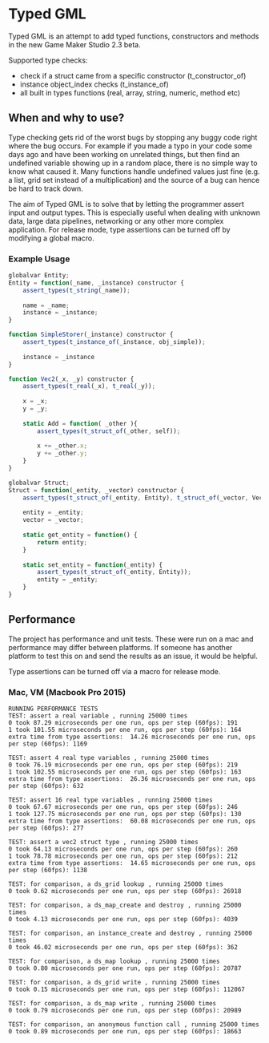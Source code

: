 # Typed GML
Typed GML is an attempt to add typed functions, constructors and methods in the new Game Maker Studio 2.3 beta.

Supported type checks:
* check if a struct came from a specific constructor (t_constructor_of)
* instance object_index checks (t_instance_of)
* all built in types functions (real, array, string, numeric, method etc) 


## When and why to use?
Type checking gets rid of the worst bugs by stopping any buggy code right where the bug occurs. For example if you made a typo in your code some days ago and have been working on unrelated things, but then find an undefined variable showing up in a random place, there is no simple way to know what caused it. Many functions handle undefined values just fine (e.g. a list, grid set instead of a multiplication) and the source of a bug can hence be hard to track down.

The aim of Typed GML is to solve that by letting the programmer assert input and output types. This is especially useful when dealing with unknown data, large data pipelines, networking or any other more complex application. For release mode, type assertions can be turned off by modifying a global macro.


### Example Usage
```JavaScript
globalvar Entity;
Entity = function(_name, _instance) constructor {
	assert_types(t_string(_name));
	
	name = _name;
	instance = _instance;
}

function SimpleStorer(_instance) constructor {
	assert_types(t_instance_of(_instance, obj_simple));
	
	instance = _instance
}

function Vec2(_x, _y) constructor {
	assert_types(t_real(_x), t_real(_y));
	
	x = _x;
	y = _y;
	
	static Add = function( _other ){
		assert_types(t_struct_of(_other, self));
		
		x += _other.x;
		y += _other.y;
	}
}

globalvar Struct;
Struct = function(_entity, _vector) constructor {
	assert_types(t_struct_of(_entity, Entity), t_struct_of(_vector, Vec2));
	
	entity = _entity;
	vector = _vector;
	
	static get_entity = function() {
		return entity;
	}
	
	static set_entity = function(_entity) {
		assert_types(t_struct_of(_entity, Entity));
		entity = _entity;
	}
}
```

## Performance
The project has performance and unit tests. These were run on a mac and performance may differ between platforms. If someone has another platform to test this on and send the results as an issue, it would be helpful.

Type assertions can be turned off via a macro for release mode.

### Mac, VM (Macbook Pro 2015)
```
RUNNING PERFORMANCE TESTS 
TEST: assert a real variable , running 25000 times 
0 took 87.29 microseconds per one run, ops per step (60fps): 191 
1 took 101.55 microseconds per one run, ops per step (60fps): 164 
extra time from type assertions:  14.26 microseconds per one run, ops per step (60fps): 1169 

TEST: assert 4 real type variables , running 25000 times 
0 took 76.19 microseconds per one run, ops per step (60fps): 219 
1 took 102.55 microseconds per one run, ops per step (60fps): 163 
extra time from type assertions:  26.36 microseconds per one run, ops per step (60fps): 632 

TEST: assert 16 real type variables , running 25000 times 
0 took 67.67 microseconds per one run, ops per step (60fps): 246 
1 took 127.75 microseconds per one run, ops per step (60fps): 130 
extra time from type assertions:  60.08 microseconds per one run, ops per step (60fps): 277 

TEST: assert a vec2 struct type , running 25000 times 
0 took 64.13 microseconds per one run, ops per step (60fps): 260 
1 took 78.78 microseconds per one run, ops per step (60fps): 212 
extra time from type assertions:  14.65 microseconds per one run, ops per step (60fps): 1138 

TEST: for comparison, a ds_grid lookup , running 25000 times 
0 took 0.62 microseconds per one run, ops per step (60fps): 26918 

TEST: for comparison, a ds_map_create and destroy , running 25000 times 
0 took 4.13 microseconds per one run, ops per step (60fps): 4039 

TEST: for comparison, an instance_create and destroy , running 25000 times 
0 took 46.02 microseconds per one run, ops per step (60fps): 362 

TEST: for comparison, a ds_map lookup , running 25000 times 
0 took 0.80 microseconds per one run, ops per step (60fps): 20787 

TEST: for comparison, a ds_grid write , running 25000 times 
0 took 0.15 microseconds per one run, ops per step (60fps): 112067 

TEST: for comparison, a ds_map write , running 25000 times 
0 took 0.79 microseconds per one run, ops per step (60fps): 20989 

TEST: for comparison, an anonymous function call , running 25000 times 
0 took 0.89 microseconds per one run, ops per step (60fps): 18663 
```
